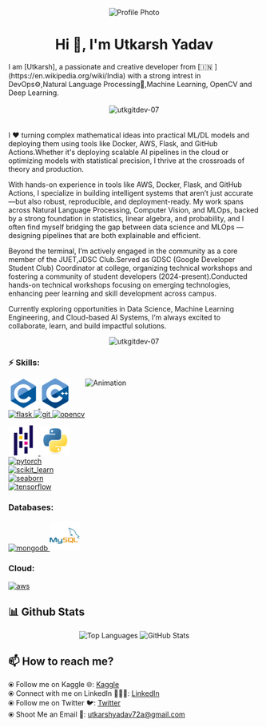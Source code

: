 <p align="center">
  <img src="https://blogger.googleusercontent.com/img/b/R29vZ2xl/AVvXsEgS9_2vjB_Xk1h39iuLtZWXqtmvr6f_ymZsNSQ25O5esdtUIYlXqV27wBf3GAIHQrjUi9CkOxOd_zZnDcfcQr3nRlLE0mO0ZoCVBBfcRkxbJFRvsoYDsfwOVz6asnRqzqj3g5gGPkkWg1IyyvELaiQyrO7BuSVkdvfhOJ9hGrlnoRklle-4IUMPXRl2ag/s1537/What-is-data-science.png" alt="Profile Photo" height="350" width="950"/>
</p>

<h1 align="center">Hi 👋, I'm Utkarsh Yadav</h1>
I am [Utkarsh], a passionate and creative developer from [🇮🇳 ](https://en.wikipedia.org/wiki/India)&nbsp;with a strong intrest in DevOps⚙️,Natural Language Processing🤖,Machine Learning, OpenCV and Deep Learning.
<br><br>

<div align="center">
  <img src="https://github-readme-streak-stats.herokuapp.com/?user=utkgitdev-07&theme=dark" alt="utkgitdev-07" />
</div>
<br><br>
I ❤️ turning complex mathematical ideas into practical ML/DL models and deploying them using tools like Docker, AWS, Flask, and GitHub Actions.Whether it's deploying scalable AI pipelines in the cloud or optimizing models with statistical precision, I thrive at the crossroads of theory and production.

With hands-on experience in tools like AWS, Docker, Flask, and GitHub Actions, I specialize in building intelligent systems that aren’t just accurate—but also robust, reproducible, and deployment-ready. My work spans across Natural Language Processing, Computer Vision, and MLOps, backed by a strong foundation in statistics, linear algebra, and probability, and I often find myself bridging the gap between data science and MLOps — designing pipelines that are both explainable and efficient.

Beyond the terminal, I’m actively engaged in the community as a core member of the JUET,JDSC Club.Served as GDSC (Google Developer Student Club) Coordinator at college, organizing technical workshops and fostering a community of student developers (2024-present).Conducted hands-on technical workshops focusing on emerging technologies, enhancing peer learning and skill development across campus.

Currently exploring opportunities in Data Science, Machine Learning Engineering, and Cloud-based AI Systems, I’m always excited to collaborate, learn, and build impactful solutions.

<div align="center">
  <img src="https://komarev.com/ghpvc/?username=utkgitdev-07&label=Profile%20views&color=0e75b6&style=flat" alt="utkgitdev-07" />
</div>



<h3 align="left">⚡ Skills:</h3>
<p align="left">
  
  <!-- Add the GIF before this line -->
</p>

<p align="left">
  <!-- Enlarge the GIF here -->
  <img src="https://user-images.githubusercontent.com/74038190/212750147-854a394f-fee9-4080-9770-78a4b7ece53f.gif" alt="Animation" height="250" width="350" align="right">

 <a href="https://www.cprogramming.com/" target="_blank" rel="noreferrer">
    <img src="https://raw.githubusercontent.com/devicons/devicon/master/icons/c/c-original.svg" alt="c" width="60" height="60"/>
  </a>
  
  <a href="https://www.w3schools.com/cpp/" target="_blank" rel="noreferrer">
    <img src="https://raw.githubusercontent.com/devicons/devicon/master/icons/cplusplus/cplusplus-original.svg" alt="cplusplus" width="60" height="60"/>
  </a>
  <a href="https://flask.palletsprojects.com/" target="_blank" rel="noreferrer">
    <img src="https://encrypted-tbn0.gstatic.com/images?q=tbn:ANd9GcRBQqX699Ii1yOe0IYdJ3SmuIA8DFyIMgRKLQ&s" alt="flask" width="70" height="60"/>
  </a>
  <a href="https://git-scm.com/" target="_blank" rel="noreferrer">
    <img src="https://www.vectorlogo.zone/logos/git-scm/git-scm-icon.svg" alt="git" width="60" height="60"/>
  </a>
  <a href="https://opencv.org/" target="_blank" rel="noreferrer">
    <img src="https://www.vectorlogo.zone/logos/opencv/opencv-icon.svg" alt="opencv" width="60" height="60"/>
  </a>
</p>

<p align="left">
  <a href="https://pandas.pydata.org/" target="_blank" rel="noreferrer">
    <img src="https://raw.githubusercontent.com/devicons/devicon/2ae2a900d2f041da66e950e4d48052658d850630/icons/pandas/pandas-original.svg" alt="pandas" width="60" height="60"/>
  </a>
  <a href="https://www.python.org" target="_blank" rel="noreferrer">
    <img src="https://raw.githubusercontent.com/devicons/devicon/master/icons/python/python-original.svg" alt="python" width="60" height="60"/>
  </a>
  <a href="https://pytorch.org/" target="_blank" rel="noreferrer">
    <img src="https://www.vectorlogo.zone/logos/pytorch/pytorch-icon.svg" alt="pytorch" width="60" height="60"/>
  </a>
  <a href="https://scikit-learn.org/" target="_blank" rel="noreferrer">
    <img src="https://upload.wikimedia.org/wikipedia/commons/0/05/Scikit_learn_logo_small.svg" alt="scikit_learn" width="60" height="60"/>
  </a>
  <a href="https://seaborn.pydata.org/" target="_blank" rel="noreferrer">
    <img src="https://seaborn.pydata.org/_images/logo-mark-lightbg.svg" alt="seaborn" width="60" height="60"/>
  </a>
  <a href="https://www.tensorflow.org" target="_blank" rel="noreferrer">
    <img src="https://www.vectorlogo.zone/logos/tensorflow/tensorflow-icon.svg" alt="tensorflow" width="60" height="60"/>
  </a>
</p>




<h3 align="left">Databases:</h3>
<p align="left">
  <a href="https://www.mongodb.com/" target="_blank" rel="noreferrer"> <img src="https://raw.githubusercontent.com/itsksaurabh/itsksaurabh/master/assets/mongo.gif" alt="mongodb" width="80" height="90"/> </a>
  <a href="https://www.mysql.com/" target="_blank" rel="noreferrer"> <img src="https://raw.githubusercontent.com/devicons/devicon/master/icons/mysql/mysql-original-wordmark.svg" alt="mysql" width="60" height="60"/> </a>
</p>

<h3 align="left">Cloud:</h3>
<p align="left">
  <a href="https://aws.amazon.com" target="_blank" rel="noreferrer"> <img src="https://raw.githubusercontent.com/itsksaurabh/itsksaurabh/master/assets/aws.gif" alt="aws" width="120" height="80"/> </a>
</p>

## 📊 Github Stats

<div align="center">

  <img src="https://github-readme-stats.vercel.app/api/top-langs?username=utkgitdev-07&show_icons=true&locale=en&layout=compact&theme=dark" alt="Top Languages" width="380" height="250"/>

  <img src="https://github-readme-stats.vercel.app/api?username=utkgitdev-07&show_icons=true&locale=en&theme=dark" alt="GitHub Stats" width="505" height="250"/>

</div>



## 📫 How to reach me?
<p align="left">
⦿ Follow me on Kaggle 🌐: <a href="https://www.kaggle.com/utkarshyadav07">Kaggle</a><br>
⦿ Connect with me on LinkedIn 👨🏻‍💻: <a href="https://www.linkedin.com/in/utkarsh-yadav-9b3089252/">LinkedIn</a><br>
⦿ Follow me on Twitter 🐦: <a href="https://twitter.com/Utkarsh09134649">Twitter</a><br>
⦿ Shoot Me an Email 💌: <a href="https://mail.google.com/mail/u/0/?tab=rm&ogbl#inbox?compose=new">utkarshyadav72a@gmail.com</a><br> 
</p>
